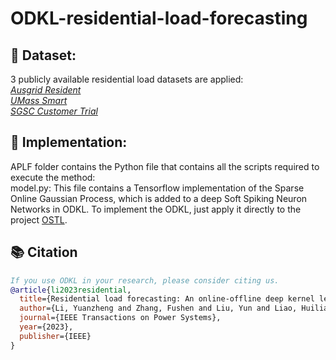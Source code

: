 # ODKL-residential-load-forecasting
## 🌟 Dataset:

3 publicly available residential load datasets are applied:\
*[Ausgrid Resident](https://www.ausgrid.com.au/Industry/Our-Research/Data-to-share/Solar-home-electricity-data)*\
*[UMass Smart](https://traces.cs.umass.edu/index.php/Smart/Smart)*\
*[SGSC Customer Trial](https://data.gov.au/data/dataset/smart-grid-smart-city-customer-trial-data)*

## 🎯 Implementation:

APLF folder contains the Python file that contains all the scripts required to execute the method:\
model.py: This file contains a Tensorflow implementation of the Sparse Online Gaussian Process, which is added to a deep Soft Spiking Neuron Networks in ODKL. To implement the ODKL, just apply it directly to the project [OSTL](https://github.com/IBM/ostl).

## 📚 Citation
```bibtex
If you use ODKL in your research, please consider citing us.
@article{li2023residential,
  title={Residential load forecasting: An online-offline deep kernel learning method},
  author={Li, Yuanzheng and Zhang, Fushen and Liu, Yun and Liao, Huilian and Zhang, Hai-Tao and Chung, Chiyung},
  journal={IEEE Transactions on Power Systems},
  year={2023},
  publisher={IEEE}
}
```
